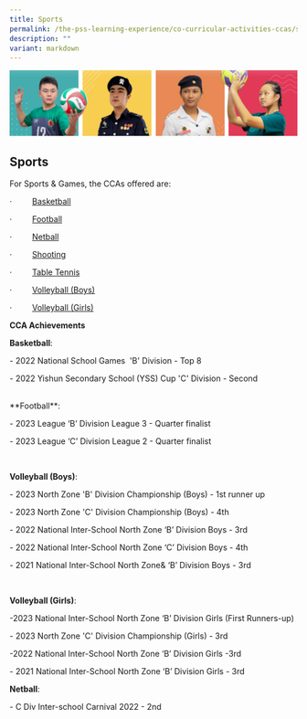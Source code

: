 ```yaml
---
title: Sports
permalink: /the-pss-learning-experience/co-curricular-activities-ccas/sports/
description: ""
variant: markdown
---
```

![](/images/Our%20School/subbanner.jpg)

## Sports


For Sports &amp; Games, the CCAs offered are:

·&nbsp;&nbsp;&nbsp;&nbsp;&nbsp;&nbsp;&nbsp;&nbsp;&nbsp;[Basketball](/files/Co%20Curricular%20Activities/Sports/Basketball.pdf)

·&nbsp;&nbsp;&nbsp;&nbsp;&nbsp;&nbsp;&nbsp;&nbsp;&nbsp;[Football](/files/Co%20Curricular%20Activities/Sports/Football.pdf)

·&nbsp;&nbsp;&nbsp;&nbsp;&nbsp;&nbsp;&nbsp;&nbsp;&nbsp;[Netball](/files/Co%20Curricular%20Activities/Sports/Netball.pdf)

·&nbsp;&nbsp;&nbsp;&nbsp;&nbsp;&nbsp;&nbsp;&nbsp;&nbsp;[Shooting](/files/Co%20Curricular%20Activities/Sports/Shooting_%20Air%20Rifle.pdf)

·&nbsp;&nbsp;&nbsp;&nbsp;&nbsp;&nbsp;&nbsp;&nbsp;&nbsp;[Table Tennis](/files/Co%20Curricular%20Activities/Sports/Table%20Tennis.pdf)

·&nbsp;&nbsp;&nbsp;&nbsp;&nbsp;&nbsp;&nbsp;&nbsp;&nbsp;[Volleyball (Boys)](/files/Co%20Curricular%20Activities/Sports/Volleyball%20Boys.pdf)

·&nbsp;&nbsp;&nbsp;&nbsp;&nbsp;&nbsp;&nbsp;&nbsp;&nbsp;[Volleyball (Girls)](/files/Co%20Curricular%20Activities/Sports/Volleyball%20Girls.pdf)

**CCA Achievements**

**Basketball**:

\- 2022 National School Games&nbsp; 'B' Division - Top 8

\- 2022 Yishun Secondary School (YSS) Cup 'C' Division - Second

 <br>
**Football**:

\- 2023 League ‘B’ Division League 3 - Quarter finalist 

\- 2023 League ‘C’ Division League 2 - Quarter finalist 

<br>  

**Volleyball (Boys)**:

\- 2023 North Zone 'B' Division Championship (Boys)  - 1st runner up

\- 2023 North Zone 'C' Division Championship (Boys) - 4th

\- 2022 National Inter-School North Zone ‘B’ Division Boys - 3rd

\- 2022 National Inter-School North Zone ‘C’ Division Boys - 4th

\- 2021 National Inter-School North Zone&amp; ‘B’ Division Boys - 3rd 

<br>  

**Volleyball (Girls)**:  

\-2023 National Inter-School North Zone ‘B’ Division Girls (First Runners-up)

\- 2023 North Zone 'C' Division Championship (Girls) -  3rd

\-2022 National Inter-School North Zone ‘B’ Division Girls -3rd

\- 2021 National Inter-School North Zone ‘B’ Division Girls - 3rd


**Netball**:

\- C Div Inter-school Carnival 2022 - 2nd

